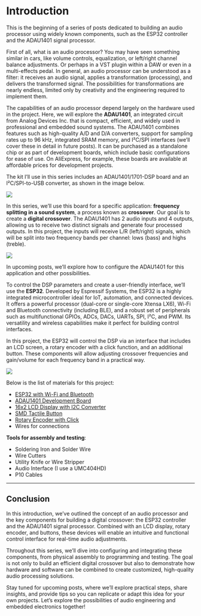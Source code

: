 # Introduction  

This is the beginning of a series of posts dedicated to building an audio processor using widely known components, such as the ESP32 controller and the ADAU1401 signal processor.  

First of all, what is an audio processor? You may have seen something similar in cars, like volume controls, equalization, or left/right channel balance adjustments. Or perhaps in a VST plugin within a DAW or even in a multi-effects pedal. In general, an audio processor can be understood as a filter: it receives an audio signal, applies a transformation (processing), and delivers the transformed signal. The possibilities for transformations are nearly endless, limited only by creativity and the engineering required to implement them.  

The capabilities of an audio processor depend largely on the hardware used in the project. Here, we will explore the **ADAU1401**, an integrated circuit from Analog Devices Inc. that is compact, efficient, and widely used in professional and embedded sound systems. The ADAU1401 combines features such as high-quality A/D and D/A converters, support for sampling rates up to 96 kHz, integrated SRAM memory, and I²C/SPI interfaces (we’ll cover these in detail in future posts). It can be purchased as a standalone chip or as part of development boards, which include basic configurations for ease of use. On AliExpress, for example, these boards are available at affordable prices for development projects.  

The kit I’ll use in this series includes an ADAU1401/1701-DSP board and an I²C/SPI-to-USB converter, as shown in the image below.  

![](https://lh7-rt.googleusercontent.com/docsz/AD_4nXeEy7C9h_W5IvDS7HQ4BzSjP41n86WKiKewXmsft8LmklovZHhRT4qryPsbygiohlKiJS1ZpeD12yVUKC1YymqsezE8Oc5we5QCAbLhy_KjbS1adB-0jmahuldt_hr6jt2SMiUx?key=JqK6MG9S1obsx3xawZmOUk87)  

In this series, we’ll use this board for a specific application: **frequency splitting in a sound system**, a process known as **crossover**. Our goal is to create a **digital crossover**. The ADAU1401 has 2 audio inputs and 4 outputs, allowing us to receive two distinct signals and generate four processed outputs. In this project, the inputs will receive L/R (left/right) signals, which will be split into two frequency bands per channel: lows (bass) and highs (treble).  

![](https://lh7-rt.googleusercontent.com/docsz/AD_4nXdGjzjThDzF6RgLHwQlDuftCupWuULFs66gKUVIfufFXRTxR0H1aoAw7gj3PsbU67KTFA2GeYnyQ_saUKvKsz7kIVQ1UC1oETxClCakQYAO628naMXyJvxYToTLODHha8oITwqtaw?key=JqK6MG9S1obsx3xawZmOUk87)  

In upcoming posts, we’ll explore how to configure the ADAU1401 for this application and other possibilities.  

To control the DSP parameters and create a user-friendly interface, we’ll use the **ESP32**. Developed by Espressif Systems, the ESP32 is a highly integrated microcontroller ideal for IoT, automation, and connected devices. It offers a powerful processor (dual-core or single-core Xtensa LX6), Wi-Fi and Bluetooth connectivity (including BLE), and a robust set of peripherals such as multifunctional GPIOs, ADCs, DACs, UARTs, SPI, I²C, and PWM. Its versatility and wireless capabilities make it perfect for building control interfaces.  

In this project, the ESP32 will control the DSP via an interface that includes an LCD screen, a rotary encoder with a click function, and an additional button. These components will allow adjusting crossover frequencies and gain/volume for each frequency band in a practical way.  

![](https://lh7-rt.googleusercontent.com/docsz/AD_4nXdkCE54mkvIbHRbK-JCJttvcLJyf-tGJvxo_fS2FVWUJGMmbB7PjhTrgIL_Jj6iEyYCVjOBfSskSlBkZkg1BRcj-UHvrxMXcUbLC_gpwX4Ta_gH_HDfnMwbQuA2-SH5Ob_QmbCfXg?key=JqK6MG9S1obsx3xawZmOUk87)  

Below is the list of materials for this project:  
- [ESP32 with Wi-Fi and Bluetooth](https://pt.aliexpress.com/item/1005005704190069.html?spm=a2g0o.productlist.main.19.446044dePsYVIL&algo_pvid=68de7e0b-4ec1-4e11-8377-8572f6b42b37&algo_exp_id=68de7e0b-4ec1-4e11-8377-8572f6b42b37-9&pdp_npi=4%40dis%21BRL%2127.77%2111.63%21%21%2131.19%2113.07%21%402103010e17358278398134744eb6e6%2112000034061352780%21sea%21BR%210%21ABX&curPageLogUid=5y9dDRW3kmZN&utparam-url=scene%3Asearch%7Cquery_from%3A)  
- [ADAU1401 Development Board](https://pt.aliexpress.com/item/1005006283208362.html?spm=a2g0o.productlist.main.1.218056d2WsZyLb&algo_pvid=645fc524-6604-4a54-b5de-6be44d5b3940&algo_exp_id=645fc524-6604-4a54-b5de-6be44d5b3940-0&pdp_npi=4%40dis%21BRL%2193.84%2150.78%21%21%2114.37%217.78%21%402101c59117358279336365481ed41a%2112000036602876531%21sea%21BR%210%21ABX&curPageLogUid=bRVXD1iUUSeL&utparam-url=scene%3Asearch%7Cquery_from%3A)  
- [16x2 LCD Display with I2C Converter](https://www.mercadolivre.com.br/display-lcd-16x2-serial-i2c-com-backlight-azul/p/MLB29573766?pdp_filters=item_id:MLB3569474467#is_advertising=true&searchVariation=MLB29573766&position=1&search_layout=grid&type=pad&tracking_id=1cfa90cb-fab1-42e7-8a0f-b4cff35dfa61&is_advertising=true&ad_domain=VQCATCORE_LST&ad_position=1&ad_click_id=YTMyZTZlMmItMjhlNi00OTNhLTg1ZWUtZjgyZWZiN2M0YmI0)  
- [SMD Tactile Button](https://produto.mercadolivre.com.br/MLB-3172016605-10x-chave-tactil-smd-4-terminais-6x6x43mm-180graus-_JM)  
- [Rotary Encoder with Click](https://produto.mercadolivre.com.br/MLB-4972063902-5x-potencimetro-rotativo-5-pinos-encoder-ec11-c-click-20mm-_JM)  
- Wires for connections  

**Tools for assembly and testing**:  
- Soldering Iron and Solder Wire  
- Wire Cutters  
- Utility Knife or Wire Stripper  
- Audio Interface (I use a UMC404HD)  
- P10 Cables  

---

## Conclusion  

In this introduction, we’ve outlined the concept of an audio processor and the key components for building a digital crossover: the ESP32 controller and the ADAU1401 signal processor. Combined with an LCD display, rotary encoder, and buttons, these devices will enable an intuitive and functional control interface for real-time audio adjustments.  

Throughout this series, we’ll dive into configuring and integrating these components, from physical assembly to programming and testing. The goal is not only to build an efficient digital crossover but also to demonstrate how hardware and software can be combined to create customized, high-quality audio processing solutions.  

Stay tuned for upcoming posts, where we’ll explore practical steps, share insights, and provide tips so you can replicate or adapt this idea for your own projects. Let’s explore the possibilities of audio engineering and embedded electronics together!